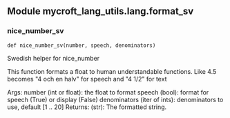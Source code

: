 
## Module mycroft_lang_utils.lang.format_sv

### nice\_number\_sv
 ```
 def nice_number_sv(number, speech, denominators)
 ```
 Swedish helper for nice_number

This function formats a float to human understandable functions. Like
4.5 becomes "4 och en halv" for speech and "4 1/2" for text

Args:
    number (int or float): the float to format
    speech (bool): format for speech (True) or display (False)
    denominators (iter of ints): denominators to use, default [1 .. 20]
Returns:
    (str): The formatted string.